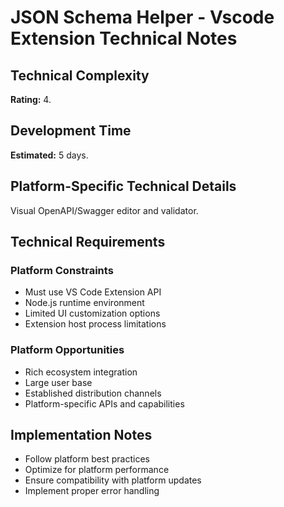 # JSON Schema Helper - Vscode Extension Technical Notes

## Technical Complexity
**Rating:** 4.

## Development Time
**Estimated:** 5 days.

## Platform-Specific Technical Details
Visual OpenAPI/Swagger editor and validator.

## Technical Requirements

### Platform Constraints
- Must use VS Code Extension API
- Node.js runtime environment
- Limited UI customization options
- Extension host process limitations

### Platform Opportunities
- Rich ecosystem integration
- Large user base
- Established distribution channels
- Platform-specific APIs and capabilities

## Implementation Notes
- Follow platform best practices
- Optimize for platform performance
- Ensure compatibility with platform updates
- Implement proper error handling
